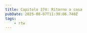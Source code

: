 ```yaml
---
title: Capitolo 374: Ritorno a casa
pubDate: 2025-08-07T11:30:06.740Z
tags:
    - rtw
---
```












